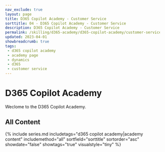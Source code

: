 ```yaml
---
nav_exclude: true
layout: page
title: D365 Copilot Academy - Customer Service
sorttitle: 04 - D365 Copilot Academy - Customer Service
description: D365 Copilot Academy - Customer Service
permalink: /skilling/d365-academy/d365-copilot-academy/customer-service
updated: 2023-04-01
showbreadcrumb: true
tags: 
 - d365 copilot academy
 - academy page
 - dynamics
 - d365
 - customer service
---
```


# D365 Copilot Academy

Weclome to the D365 Copilot Academy.

## All Content

{% include series.md 
    includetags="d365 copilot academy|academy content" 
    includemethod="all" 
    sortfield="sorttitle" sortorder="asc" showdate="false" showtags="true" 
    visualstyle="tiny"
%}